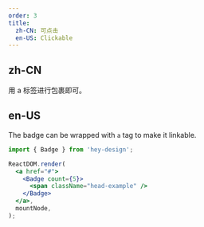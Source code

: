 ```yaml
---
order: 3
title:
  zh-CN: 可点击
  en-US: Clickable
---
```


## zh-CN

用 a 标签进行包裹即可。

## en-US

The badge can be wrapped with `a` tag to make it linkable.

```jsx
import { Badge } from 'hey-design';

ReactDOM.render(
  <a href="#">
    <Badge count={5}>
      <span className="head-example" />
    </Badge>
  </a>,
  mountNode,
);
```
